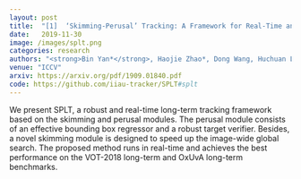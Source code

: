 ```yaml
---
layout: post
title:  "[1]  ‘Skimming-Perusal’ Tracking: A Framework for Real-Time and Robust Long-term Tracking"
date:   2019-11-30
image: /images/splt.png
categories: research
authors: "<strong>Bin Yan*</strong>, Haojie Zhao*, Dong Wang, Huchuan Lu, Xiaoyun Yang"
venue: "ICCV"
arxiv: https://arxiv.org/pdf/1909.01840.pdf
code: https://github.com/iiau-tracker/SPLT#splt
---
```


We present SPLT, a robust and real-time long-term tracking framework based on the skimming and perusal modules. The perusal module consists of an effective bounding box regressor and a robust target verifier. Besides, a novel skimming module is designed to speed up the image-wide global search. The proposed method runs in real-time and achieves the best performance on the VOT-2018 long-term and OxUvA long-term benchmarks.
